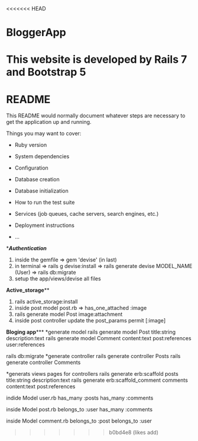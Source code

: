 <<<<<<< HEAD
# BloggerApp
This website is developed by Rails 7 and Bootstrap 5
=======
# README

This README would normally document whatever steps are necessary to get the
application up and running.

Things you may want to cover:

* Ruby version

* System dependencies

* Configuration

* Database creation

* Database initialization

* How to run the test suite

* Services (job queues, cache servers, search engines, etc.)

* Deployment instructions

* ...

**************Authentication*************
1. inside the gemfile
    => gem 'devise' (in last)
2. in terminal 
    => rails g devise:install
    => rails generate devise MODEL_NAME (User)
    => rails db:migrate
3. setup the app/views/devise all files

************Active_storage**************
1. rails active_storage:install
2. inside post model  post.rb
    => has_one_attached :image
3. rails generate model Post image:attachment
4. inside post controller update the post_params permit [:image]

**************Bloging app*****************
*generate model
    rails generate model Post title:string description:text
    rails generate model Comment content:text post:references user:references


rails db:migrate
*generate controller
    rails generate controller Posts
    rails generate controller Comments

*generats views pages  for controllers
    rails generate erb:scaffold posts title:string description:text
    rails generate erb:scaffold_comment comments content:text post:references

indide Model user.rb
  has_many :posts
  has_many :comments

inside Model post.rb
    belongs_to :user
    has_many :comments

inside Model comment.rb
  belongs_to :post
  belongs_to :user


>>>>>>> b0bd4e8 (likes add)
